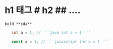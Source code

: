 # h1 태그 \# h2 ## .... 

```
bold **sda** 
```

```java
   int a = 1; // ```java int a = 1 ``` 
```

```javascript
   const a = 1; // ```javascript int a = 1 ``` 
```